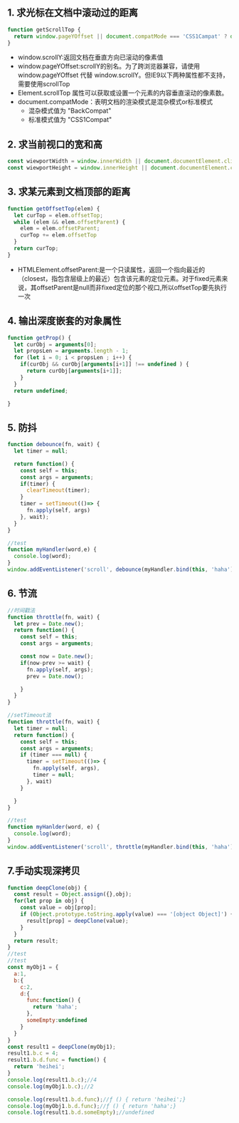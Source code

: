 ## 1. 求光标在文档中滚动过的距离
```js
function getScrollTop {
  return window.pageYOffset || document.compatMode === 'CSS1Campat' ? document.documentElement.scrollTop : document.body.scrollTop;
}
```

- window.scrollY:返回文档在垂直方向已滚动的像素值
- window.pageYOffset:scrollY的别名。为了跨浏览器兼容，请使用 window.pageYOffset 代替 window.scrollY。但IE9以下两种属性都不支持，需要使用scrollTop
- Element.scrollTop 属性可以获取或设置一个元素的内容垂直滚动的像素数。
- document.compatMode：表明文档的渲染模式是混杂模式or标准模式
  - 混杂模式值为 "BackCompat"
  - 标准模式值为 "CSS1Compat"

## 2. 求当前视口的宽和高
```js
const wiewportWidth = window.innerWidth || document.documentElement.clientWidth || document.body.clientWidth;
const wiewportHeight = window.innerHeight || document.documentElement.clientHeight || document.bod.clientHeight;
```

## 3. 求某元素到文档顶部的距离
```js
function getOffsetTop(elem) {
  let curTop = elem.offsetTop;
  while (elem && elem.offsetParent) {
    elem = elem.offsetParent;
    curTop += elem.offsetTop
  }
  return curTop;
}
```

- HTMLElement.offsetParent:是一个只读属性，返回一个指向最近的（closest，指包含层级上的最近）包含该元素的定位元素。对于fixed元素来说，其offsetParent是null而非fixed定位的那个视口,所以offsetTop要先执行一次

## 4. 输出深度嵌套的对象属性

```js
function getProp() {
  let curObj = arguments[0];
  let propsLen = arguments.length - 1;
  for (let i = 0; i < propsLen ; i++) {
    if(curObj && curObj[arguments[i+1]] !== undefined ) {
      return curObj[arguments[i+1]];
    }
  }
  return undefined;

}

```

## 5. 防抖
```js
function debounce(fn, wait) {
  let timer = null;

  return function() {
    const self = this;
    const args = arguments;
    if(timer) {
      clearTimeout(timer);
    }
    timer = setTimeout(()=> {
      fn.apply(self, args)
    }, wait);
  }
}

//test
function myHandler(word,e) {
  console.log(word);
}
window.addEventListener('scroll', debounce(myHandler.bind(this, 'haha'), 1000));
```
## 6. 节流
```js
//时间戳法
function throttle(fn, wait) {
  let prev = Date.new();
  return function() {
    const self = this;
    const args = arguments;

    const now = Date.new();
    if(now-prev >= wait) {
      fn.apply(self, args);
      prev = Date.now();

    }
  }
}

//setTimeout法
function throttle(fn, wait) {
  let timer = null;
  return function() {
    const self = this;
    const args = arguments;
    if (timer === null) {
      timer = setTimeout(()=> {
        fn.apply(self, args),
        timer = null;
      }, wait)
    }

  }
}

//test
function myHanlder(word, e) {
  console.log(word);
}
window.addEventListener('scroll', throttle(myHandler.bind(this, 'haha'),1000));

```

## 7.手动实现深拷贝
```js
function deepClone(obj) {
  const result = Object.assign({},obj);
  for(let prop in obj) {
    const value = obj[prop];
    if (Object.prototype.toString.apply(value) === '[object Object]') {
      result[prop] = deepClone(value);
    }
  }
  return result;
}
//test
//test
const myObj1 = {
  a:1,
  b:{
    c:2,
    d:{
      func:function() {
        return 'haha';
      },
      someEmpty:undefined
    }
  }
}
const result1 = deepClone(myObj1);
result1.b.c = 4;
result1.b.d.func = function() {
  return 'heihei';
}
console.log(result1.b.c);//4
console.log(myObj1.b.c);//2

console.log(result1.b.d.func);//ƒ () { return 'heihei';}
console.log(myObj1.b.d.func);//ƒ () { return 'haha';}
console.log(result1.b.d.someEmpty);//undefined
```